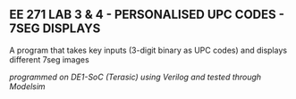 ## EE 271 LAB 3 & 4 - PERSONALISED UPC CODES - 7SEG DISPLAYS

A program that takes key inputs (3-digit binary as UPC codes) and displays different 7seg images 

*programmed on DE1-SoC (Terasic) using Verilog and tested through Modelsim*

